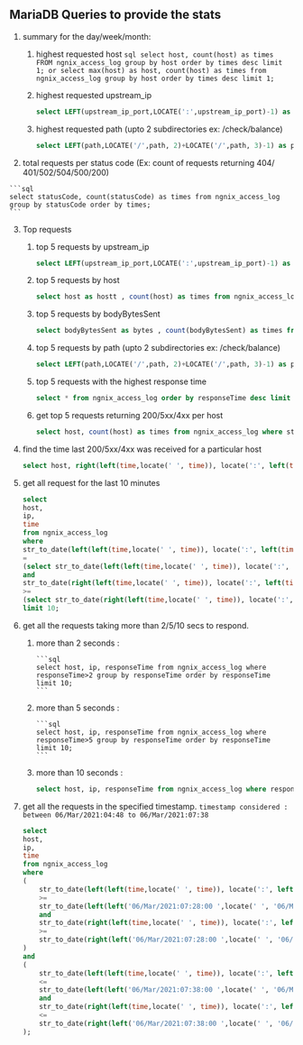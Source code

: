 ## MariaDB Queries to provide the stats

1.  summary for the day/week/month:
    1.   highest requested host
        ```sql
        select host, count(host) as times FROM ngnix_access_log group by host order by times desc limit 1;
            or
        select max(host) as host, count(host) as times from ngnix_access_log group by host order by times desc limit 1;
        ```

    2.  highest requested upstream_ip
        ```sql
        select LEFT(upstream_ip_port,LOCATE(':',upstream_ip_port)-1) as upstream_ip , count(LEFT(upstream_ip_port,LOCATE(':',upstream_ip_port)-1)) as times from ngnix_access_log group by upstream_ip order by times desc limit 1;
        ```

    3.  highest requested path (upto 2 subdirectories ex: /check/balance)
        ```sql
        select LEFT(path,LOCATE('/',path, 2)+LOCATE('/',path, 3)-1) as pathh , count(LEFT(path,LOCATE('/',path, 2)+LOCATE('/',path, 3)-1)) as times from ngnix_access_log group by pathh order by times desc limit 1;
        ```

2.    total requests per status code (Ex: count of requests returning 404/ 401/502/504/500/200)

    ```sql
    select statusCode, count(statusCode) as times from ngnix_access_log group by statusCode order by times;
    ```

3.  Top requests
    1.  top 5 requests by upstream_ip

        ```sql
        select LEFT(upstream_ip_port,LOCATE(':',upstream_ip_port)-1) as upstream_ip , count(LEFT(upstream_ip_port,LOCATE(':',upstream_ip_port)-1)) as times from ngnix_access_log group by upstream_ip order by times desc limit 5;
        ```

    2.  top 5 requests by host

        ```sql
        select host as hostt , count(host) as times from ngnix_access_log group by hostt order by times desc limit 5;
        ```

    3.  top 5 requests by bodyBytesSent

        ```sql
        select bodyBytesSent as bytes , count(bodyBytesSent) as times from ngnix_access_log group by bytes order by times desc limit 5;
        ```

    4.  top 5 requests by path (upto 2 subdirectories ex: /check/balance)

        ```sql  
        select LEFT(path,LOCATE('/',path, 2)+LOCATE('/',path, 3)-1) as pathh , count(LEFT(path,LOCATE('/',path, 2)+LOCATE('/',path, 3)-1)) as times from ngnix_access_log group by pathh order by times desc limit 5;
        ```

    5.  top 5 requests with the highest response time

        ```sql
        select * from ngnix_access_log order by responseTime desc limit 5;
        ```

    6.  get top 5 requests returning 200/5xx/4xx per host

        ```sql
        select host, count(host) as times from ngnix_access_log where statusCode LIKE '5%' or statusCode = '200' or statusCode LIKE '6%' group by host order by times desc limit 5;
        ```

4.  find the time last 200/5xx/4xx was received for a particular host

    ```sql
    select host, right(left(time,locate(' ', time)), locate(':', left(time,locate(' ', time)), 3)-3) as last_time, statusCode from ngnix_access_log where statusCode LIKE '5%' or statusCode = '200' or statusCode LIKE '6%' group by host order by time desc limit 5;
    ```
5.  get all request for the last 10 minutes

    ```sql
    select 
    host, 
    ip, 
    time
    from ngnix_access_log
    where
    str_to_date(left(left(time,locate(' ', time)), locate(':', left(time,locate(' ', time)), 3)-1),'%d/%b/%Y') 
    =
    (select str_to_date(left(left(time,locate(' ', time)), locate(':', left(time,locate(' ', time)), 3)-1),'%d/%b/%Y') as date from ngnix_access_log order by date desc, str_to_date(right(left(time,locate(' ', time)), locate(':', left(time,locate(' ', time)), 3)-3),'%H:%i:%s') desc limit 1)
    and
    str_to_date(right(left(time,locate(' ', time)), locate(':', left(time,locate(' ', time)), 3)-3),'%H:%i:%s')
    >=
    (select str_to_date(right(left(time,locate(' ', time)), locate(':', left(time,locate(' ', time)), 3)-3),'%H:%i:%s') as tiime from ngnix_access_log order by str_to_date(left(left(time,locate(' ', time)), locate(':', left(time,locate(' ', time)), 3)-1),'%d/%b/%Y') desc, tiime desc limit 1)  - interval 10 minute
    limit 10;
    ```

6.  get all the requests taking more than 2/5/10 secs to respond.
    1.  more than 2 seconds :

            ```sql
            select host, ip, responseTime from ngnix_access_log where responseTime>2 group by responseTime order by responseTime limit 10;
            ```

    2.  more than 5 seconds :

            ```sql
            select host, ip, responseTime from ngnix_access_log where responseTime>5 group by responseTime order by responseTime limit 10;
            ```

    3.  more than 10 seconds :

        ```sql
        select host, ip, responseTime from ngnix_access_log where responseTime>10 group by responseTime order by responseTime limit 10;
        ```

7.  get all the requests in the specified timestamp. `timestamp considered : between 06/Mar/2021:04:48 to 06/Mar/2021:07:38`

    ```sql
    select 
    host, 
    ip, 
    time
    from ngnix_access_log
    where
    (
        str_to_date(left(left(time,locate(' ', time)), locate(':', left(time,locate(' ', time)), 3)-1),'%d/%b/%Y')
        >=
        str_to_date(left(left('06/Mar/2021:07:28:00 ',locate(' ', '06/Mar/2021:07:28:00 ')), locate(':', left('06/Mar/2021:07:28:00 ',locate(' ', '06/Mar/2021:07:28:00 ')), 3)-1),'%d/%b/%Y')
        and
        str_to_date(right(left(time,locate(' ', time)), locate(':', left(time,locate(' ', time)), 3)-3),'%H:%i:%s')
        >=
        str_to_date(right(left('06/Mar/2021:07:28:00 ',locate(' ', '06/Mar/2021:07:28:00 ')), locate(':', left('06/Mar/2021:07:28:00 ',locate(' ', '06/Mar/2021:07:28:00 ')), 3)-3),'%H:%i:%s')
    )
    and
    (
        str_to_date(left(left(time,locate(' ', time)), locate(':', left(time,locate(' ', time)), 3)-1),'%d/%b/%Y')
        <=
        str_to_date(left(left('06/Mar/2021:07:38:00 ',locate(' ', '06/Mar/2021:07:38:00 ')), locate(':', left('06/Mar/2021:07:38:00 ',locate(' ', '06/Mar/2021:07:38:00 ')), 3)-1),'%d/%b/%Y')
        and
        str_to_date(right(left(time,locate(' ', time)), locate(':', left(time,locate(' ', time)), 3)-3),'%H:%i:%s')
        <=
        str_to_date(right(left('06/Mar/2021:07:38:00 ',locate(' ', '06/Mar/2021:07:38:00 ')), locate(':', left('06/Mar/2021:07:38:00 ',locate(' ', '06/Mar/2021:07:38:00 ')), 3)-3),'%H:%i:%s')
    );
    ```
